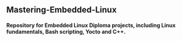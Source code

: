 ## Mastering-Embedded-Linux

#### Repository for Embedded Linux Diploma projects, including Linux fundamentals, Bash scripting, Yocto and C++.

